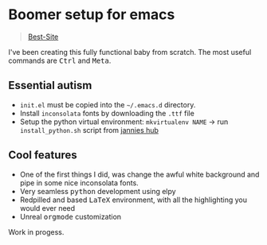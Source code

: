 # Boomer setup for emacs #

> [Best-Site](https://www.motherfuckingwebsite.com "Best-site")

I've been creating this fully functional baby from scratch. The most useful commands are <kbd>Ctrl</kbd> and <kbd>Meta</kbd>.

## Essential autism ##
- ```init.el``` must be copied into the ```~/.emacs.d``` directory.
- Install `inconsolata` fonts by downloading the `.ttf` file
- Setup the python virtual environment:
  `mkvirtualenv NAME` -> run `install_python.sh` script from [jannies hub](https://github.com/creamy-seas/jannies)
  
## Cool features ##
- One of the first things I did, was change the awful white background and pipe in some nice inconsolata fonts.
- Very seamless <kbd>python</kbd> development using elpy
- Redpilled and based <kbd>LaTeX</kbd> environment, with all the highlighting you would ever need
- Unreal <kbd>orgmode</kbd> customization

Work in progess.

